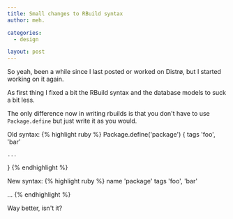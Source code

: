 ```yaml
---
title: Small changes to RBuild syntax
author: meh.

categories:
  - design

layout: post
---
```


So yeah, been a while since I last posted or worked on Distrø, but I started working on it again.

As first thing I fixed a bit the RBuild syntax and the database models to suck a bit less.

The only difference now in writing rbuilds is that you don't have to use `Package.define` but just
write it as you would.

Old syntax:
{% highlight ruby %}
Package.define('package') {
	tags 'foo', 'bar'

	...
}
{% endhighlight %}

New syntax:
{% highlight ruby %}
name 'package'
tags 'foo', 'bar'

...
{% endhighlight %}

Way better, isn't it?

